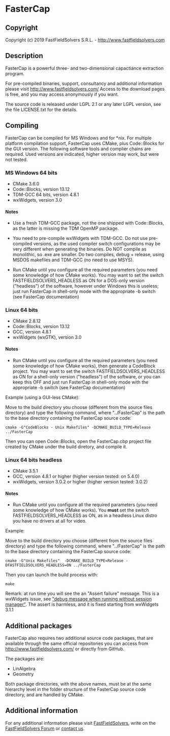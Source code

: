 # FasterCap

## Copyright

Copyright (c) 2019
FastFieldSolvers S.R.L. - http://www.fastfieldsolvers.com

## Description

FasterCap is a powerful three- and two-dimensional capactiance extraction program. 

For pre-compiled binaries, support, consultancy and additional information please visit http://www.fastfieldsolvers.com/
Access to the download pages is free, and you may access anonymously if you want.

The source code is released under LGPL 2.1 or any later LGPL version, see the file LICENSE.txt for the details.

## Compiling

FasterCap can be compiled for MS Windows and for *nix. For multiple platform compilation support, FasterCap uses CMake, plus Code::Blocks for the GUI version.
The following software tools and complier chains are required. Used versions are indicated, higher version may work, but were not tested.

###  MS Windows 64 bits

- CMake 3.6.0
- Code::Blocks, version 13.12
- TDM-GCC 64 bits, version 4.8.1
- wxWidgets, version 3.0

#### Notes

- Use a fresh TDM-GCC package, not the one shipped with Code::Blocks, as the latter is missing the TDM OpenMP package.
      
- You need to pre-compile wxWidgets with TDM-GCC. Do not use pre-compiled versions, as the used compiler switch configurations may be very different when generating the binaries. Do NOT compile as monolithic, so .exe are smaller. Do two compiles, debug + release, using MSDOS makefiles and TDM-GCC (no need to use MSYS).

- Run CMake until you configure all the required parameters (you need some knowledge of how CMake works). You may want to set the switch FASTFIELDSOLVERS_HEADLESS as ON for a DOS-only version ("headless") of the software, however under Windows this is useless; just run FasterCap in shell-only mode with the appropriate -b switch (see FasterCap documentation)

###  Linux 64 bits

- CMake 2.8.12
- Code::Blocks, version 13.12
- GCC, version 4.8.1
- wxWidgets (wxGTK), version 3.0

#### Notes

- Run CMake until you configure all the required parameters (you need some knowledge of how CMake works), then generate a CodeBlock project. You may want to set the switch FASTFIELDSOLVERS_HEADLESS as ON for a shell-only version ("headless") of the software, or you can keep this OFF and just run FasterCap in shell-only mode with the appropriate -b switch (see FasterCap documentation)

Example (using a GUI-less CMake):

Move to the build directory you choose (different from the source files directory) and type the following command, where "../FasterCap" is the path to the base directory containing the FasterCap source code:
    
`cmake -G"CodeBlocks - Unix Makefiles" -DCMAKE_BUILD_TYPE=Release ../FasterCap`

Then you can open Code::Blocks, open the FasterCap.cbp project file created by CMake under the build diretory, and compile it.

###  Linux 64 bits headless

- CMake 3.5.1
- GCC, version 4.8.1 or higher (higher version tested: on 5.4.0)
- wxWidgets, version 3.0.2 or higher (higher version tested: 3.0.2)

#### Notes

- Run CMake until you configure all the required parameters (you need some knowledge of how CMake works). You **must** set the switch FASTFIELDSOLVERS_HEADLESS as ON, as in a headless Linux distro you have no drivers at all for video.

Example: 

Move to the build directory you choose (different from the source files directory) and type the following command, where "../FasterCap" is the path to the base directory containing the FasterCap source code:
    
`cmake -G"Unix Makefiles"  -DCMAKE_BUILD_TYPE=Release -DFASTFIELDSOLVERS_HEADLESS=ON ../FasterCap`

Then you can launch the build process with:
    
`make`
  
Remark: at run time you will see the an "Assert failure" message. This is a wxWidgets issue, see ["debug message when running without session manager"](http://trac.wxwidgets.org/ticket/16024).
The assert is harmless, and it is fixed starting from wxWidgets 3.1.1

## Additional packages

FasterCap also requires two additional source code packages, that are available through the same official repositories you can access from http://www.fastfieldsolvers.com/ or directly from GitHub.

The packages are:

- LinAlgebra
- Geometry

Both package directories, with the above names, must be at the same hierarchy level in the folder structure of the FasterCap source code directory, and are handled by CMake.

## Additional information

For any additional information please visit [FastFieldSolvers](https://www.fastfieldsolvers.com/), write on the [FastFieldSolvers Forum](https://www.fastfieldsolvers.com/forum) or [contact us](https://www.fastfieldsolvers.com/contact.htm).

